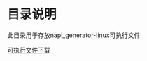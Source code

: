 # 目录说明
 此目录用于存放napi_generator-linux可执行文件

[可执行文件下载](https://repo.huaweicloud.com/harmonyos/develop_tools/napi_generator/napi_generator_20220319.tart.gz)